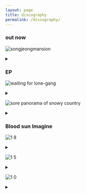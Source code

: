 ```yaml
---
layout: page
title: discography
permalink: /discography/
---
```


### out now

![songjeongmansion](https://user-images.githubusercontent.com/88064813/135744960-d29e73ec-699d-4c29-9b7d-572ba1f28ee5.jpeg)
<details> <summary></summary>
<div markdown="1">
  송정맨션<br>
  songjeongmansion<br>   
  released October 3, 2021<br>   
  all songs by gim llama & Khundi Panda<br>
  mastered by Gyeongseon Park @Boost Knob
  cover painted by 이환동<br>    
  digital album -> <a href="https://gimllama.bandcamp.com/album/waiting-for-lone-gang">spotify</a><br>
</div>
</details>


### EP

![waiting for lone-gang](https://user-images.githubusercontent.com/88064813/127306889-c2d3608b-b31e-4b7d-a0c0-7b6a015b7f19.jpg)   
<details> <summary></summary>
<div markdown="1">
  외톨이갱을 기다리며<br>
  waiting for lone-gang<br>   
  released January 25, 2019<br>   
  all songs by gim llama<br>
  cover designed by kimmoondog<br>    
  compact disc -> <a href="http://gimbabrecords.com/product/detail.html?product_no=12948&cate_no=29&display_group=1">gimbabrecords</a>
  | <a href="https://www.hyangmusic.com/View.php?cate_code=KINR&code=4675&album_mode=music">hyangmusic</a><br>
  digital album -> <a href="https://gimllama.bandcamp.com/album/waiting-for-lone-gang">bandcamp</a>
  | <a href="https://open.spotify.com/album/2C0aLwmX66ab2iGDcPPSDf?si=rZETRJNWTQW2d-4cVS2d6Q&dl_branch=1">spotify</a><br>
</div>
</details>

![sore panorama of snowy country](https://user-images.githubusercontent.com/88064813/127309720-0f152b63-0190-419a-a5ed-fdaa67d7d63a.jpg)   
<details> <summary></summary>
<div markdown="1">
  설국의 쓰라린 주마등<br>
  sore panorama of snowy country<br>    
  released July 6, 2016<br>   
  all songs by gim llama<br>
  cover painted by chitosan<br>
</div>
</details>

### Blood sun Imagine

![1 8](https://user-images.githubusercontent.com/88064813/127410481-d5a82db4-5724-41b7-8e6a-f6cbf08bbfa3.jpg)
<details> <summary></summary>
<div markdown="1">
  괴작 1.8<br>
  strange works 1.8<br>   
  released July 19, 2018<br>   
  all songs by Blood sun Imagine<br>
  cover designed by kimmoondog<br>
</div>
</details>

![1 5](https://user-images.githubusercontent.com/88064813/127410631-9d5799f7-9334-4e8b-9b55-846e9d4ba313.jpg)
<details> <summary></summary>
<div markdown="1">
  괴작 1.5<br>
  strange works 1.5<br>   
  released March 27, 2016<br>   
  all songs by Blood sun Imagine<br>
  cover designed by kimmoondog<br>
</div>
</details>

![1 0](https://user-images.githubusercontent.com/88064813/127410774-5dc2dc6d-e343-49de-89da-e9241de6b777.jpg)
<details> <summary></summary>
<div markdown="1">
  괴작<br>
  strange works<br>   
  released June 14, 2015<br>   
  all songs by Blood sun Imagine<br>
</div>
</details>
